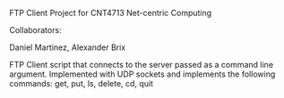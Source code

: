 FTP Client 
Project for CNT4713 Net-centric Computing

Collaborators:

Daniel Martinez, Alexander Brix

FTP Client script that connects to the server passed as a command line argument. 
Implemented with UDP sockets and implements the following commands:
get,
put,
ls,
delete,
cd,
quit
